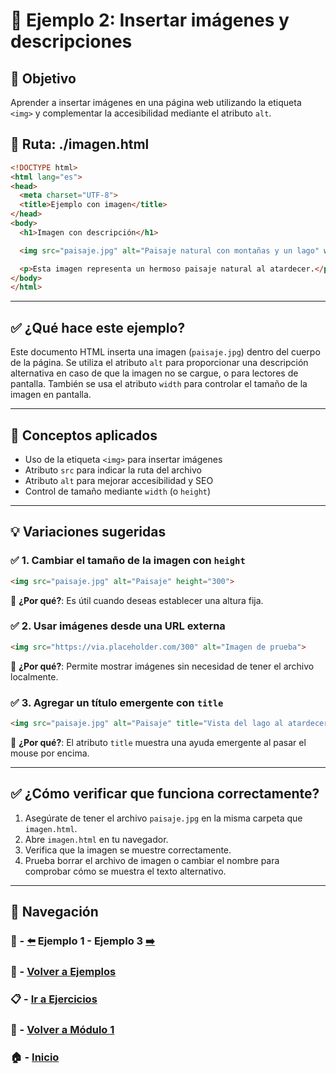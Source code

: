 # 🧪 Ejemplo 2: Insertar imágenes y descripciones

## 🎯 Objetivo
Aprender a insertar imágenes en una página web utilizando la etiqueta `<img>` y complementar la accesibilidad mediante el atributo `alt`.

## 📁 Ruta: ./imagen.html

```html
<!DOCTYPE html>
<html lang="es">
<head>
  <meta charset="UTF-8">
  <title>Ejemplo con imagen</title>
</head>
<body>
  <h1>Imagen con descripción</h1>

  <img src="paisaje.jpg" alt="Paisaje natural con montañas y un lago" width="600">

  <p>Esta imagen representa un hermoso paisaje natural al atardecer.</p>
</body>
</html>
```

---

## ✅ ¿Qué hace este ejemplo?

Este documento HTML inserta una imagen (`paisaje.jpg`) dentro del cuerpo de la página. Se utiliza el atributo `alt` para proporcionar una descripción alternativa en caso de que la imagen no se cargue, o para lectores de pantalla. También se usa el atributo `width` para controlar el tamaño de la imagen en pantalla.

---

## 🧠 Conceptos aplicados

- Uso de la etiqueta `<img>` para insertar imágenes
- Atributo `src` para indicar la ruta del archivo
- Atributo `alt` para mejorar accesibilidad y SEO
- Control de tamaño mediante `width` (o `height`)

---

## 💡 Variaciones sugeridas

### ✅ 1. Cambiar el tamaño de la imagen con `height`
```html
<img src="paisaje.jpg" alt="Paisaje" height="300">
```
📌 **¿Por qué?**: Es útil cuando deseas establecer una altura fija.

### ✅ 2. Usar imágenes desde una URL externa
```html
<img src="https://via.placeholder.com/300" alt="Imagen de prueba">
```
📌 **¿Por qué?**: Permite mostrar imágenes sin necesidad de tener el archivo localmente.

### ✅ 3. Agregar un título emergente con `title`
```html
<img src="paisaje.jpg" alt="Paisaje" title="Vista del lago al atardecer">
```
📌 **¿Por qué?**: El atributo `title` muestra una ayuda emergente al pasar el mouse por encima.

---

## ✅ ¿Cómo verificar que funciona correctamente?

1. Asegúrate de tener el archivo `paisaje.jpg` en la misma carpeta que `imagen.html`.
2. Abre `imagen.html` en tu navegador.
3. Verifica que la imagen se muestre correctamente.
4. Prueba borrar el archivo de imagen o cambiar el nombre para comprobar cómo se muestra el texto alternativo.

---

## 🔁 Navegación

### 🧪 - [⬅️](./Ejemplo_1.md) Ejemplo 1 - Ejemplo 3 [➡️](./Ejemplo_3.md)

### 🧪 - [Volver a Ejemplos](../README.md)

### 📋 - [Ir a Ejercicios](../../Ejercicios/README.md)

### 📘 - [Volver a Módulo 1](../../Modulo_1.md)

### 🏠 - [Inicio](../../../README.md)

